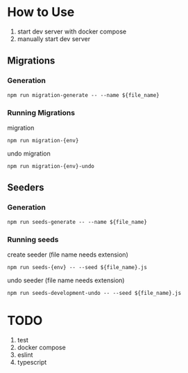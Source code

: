 # How to Use
1. start dev server with docker compose
2. manually start dev server

## Migrations

### Generation
```
npm run migration-generate -- --name ${file_name}
```
### Running Migrations
migration
```
npm run migration-{env}
```
undo migration
```
npm run migration-{env}-undo
```

## Seeders
### Generation
```
npm run seeds-generate -- --name ${file_name}
```

### Running seeds
create seeder (file name needs extension)
```
npm run seeds-{env} -- --seed ${file_name}.js
```
undo seeder (file name needs extension)
```
npm run seeds-development-undo -- --seed ${file_name}.js
```

# TODO
1. test 
2. docker compose 
3. eslint
4. typescript